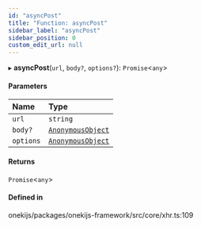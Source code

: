 ```yaml
---
id: "asyncPost"
title: "Function: asyncPost"
sidebar_label: "asyncPost"
sidebar_position: 0
custom_edit_url: null
---
```


▸ **asyncPost**(`url`, `body?`, `options?`): `Promise`<`any`\>

#### Parameters

| Name | Type |
| :------ | :------ |
| `url` | `string` |
| `body?` | [`AnonymousObject`](../interfaces/AnonymousObject.md) |
| `options` | [`AnonymousObject`](../interfaces/AnonymousObject.md) |

#### Returns

`Promise`<`any`\>

#### Defined in

onekijs/packages/onekijs-framework/src/core/xhr.ts:109
